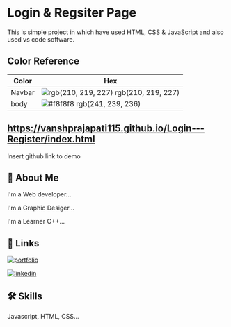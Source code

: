 
# Login & Regsiter Page

This is simple project in which have used HTML, CSS & JavaScript and also used vs code software.

## Color Reference

| Color             | Hex                                                                |
| ----------------- | ------------------------------------------------------------------ |
| Navbar | ![rgb(210, 219, 227) ](https://via.placeholder.com/10/0a192f?text=+)  rgb(210, 219, 227) |
| body | ![#f8f8f8](https://via.placeholder.com/10/f8f8f8?text=+)  rgb(241, 239, 236) |


## https://vanshprajapati115.github.io/Login---Register/index.html

Insert github link to demo


## 🚀 About Me
I'm a Web developer...

I'm a Graphic Desiger...

I'm a Learner C++...



## 🔗 Links
[![portfolio](https://img.shields.io/badge/my_portfolio-000?style=for-the-badge&logo=ko-fi&logoColor=white)](https://vanshprajapati115.github.io/Portfolio_Website/)

[![linkedin](https://img.shields.io/badge/linkedin-0A66C2?style=for-the-badge&logo=linkedin&logoColor=white)](https://www.linkedin.com/in/vp115)


## 🛠 Skills
Javascript, HTML, CSS...

